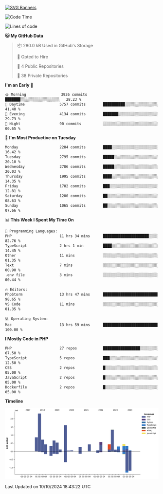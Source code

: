 [![SVG Banners](https://svg-banners.vercel.app/api?type=glitch&text1=Gere_Lajos%F0%9F%92%BB&width=800&height=400)](https://github.com/Akshay090/svg-banners)

<!--START_SECTION:waka-->
![Code Time](http://img.shields.io/badge/Code%20Time-1%2C894%20hrs%2013%20mins-blue)

![Lines of code](https://img.shields.io/badge/From%20Hello%20World%20I%27ve%20Written-12.0%20million%20lines%20of%20code-blue)

**🐱 My GitHub Data** 

> 📦 280.0 kB Used in GitHub's Storage 
 > 
> 💼 Opted to Hire
 > 
> 📜 4 Public Repositories 
 > 
> 🔑 38 Private Repositories 
 > 
**I'm an Early 🐤** 

```text
🌞 Morning                3926 commits        ███████░░░░░░░░░░░░░░░░░░   28.23 % 
🌆 Daytime                5757 commits        ██████████░░░░░░░░░░░░░░░   41.40 % 
🌃 Evening                4134 commits        ███████░░░░░░░░░░░░░░░░░░   29.73 % 
🌙 Night                  90 commits          ░░░░░░░░░░░░░░░░░░░░░░░░░   00.65 % 
```
📅 **I'm Most Productive on Tuesday** 

```text
Monday                   2284 commits        ████░░░░░░░░░░░░░░░░░░░░░   16.42 % 
Tuesday                  2795 commits        █████░░░░░░░░░░░░░░░░░░░░   20.10 % 
Wednesday                2786 commits        █████░░░░░░░░░░░░░░░░░░░░   20.03 % 
Thursday                 1995 commits        ████░░░░░░░░░░░░░░░░░░░░░   14.35 % 
Friday                   1782 commits        ███░░░░░░░░░░░░░░░░░░░░░░   12.81 % 
Saturday                 1200 commits        ██░░░░░░░░░░░░░░░░░░░░░░░   08.63 % 
Sunday                   1065 commits        ██░░░░░░░░░░░░░░░░░░░░░░░   07.66 % 
```


📊 **This Week I Spent My Time On** 

```text
💬 Programming Languages: 
PHP                      11 hrs 34 mins      █████████████████████░░░░   82.76 % 
TypeScript               2 hrs 1 min         ████░░░░░░░░░░░░░░░░░░░░░   14.45 % 
Other                    11 mins             ░░░░░░░░░░░░░░░░░░░░░░░░░   01.35 % 
Text                     7 mins              ░░░░░░░░░░░░░░░░░░░░░░░░░   00.90 % 
.env file                3 mins              ░░░░░░░░░░░░░░░░░░░░░░░░░   00.44 % 

🔥 Editors: 
PhpStorm                 13 hrs 47 mins      █████████████████████████   98.65 % 
VS Code                  11 mins             ░░░░░░░░░░░░░░░░░░░░░░░░░   01.35 % 

💻 Operating System: 
Mac                      13 hrs 59 mins      █████████████████████████   100.00 % 
```

**I Mostly Code in PHP** 

```text
PHP                      27 repos            █████████████████░░░░░░░░   67.50 % 
TypeScript               5 repos             ███░░░░░░░░░░░░░░░░░░░░░░   12.50 % 
CSS                      2 repos             █░░░░░░░░░░░░░░░░░░░░░░░░   05.00 % 
JavaScript               2 repos             █░░░░░░░░░░░░░░░░░░░░░░░░   05.00 % 
Dockerfile               2 repos             █░░░░░░░░░░░░░░░░░░░░░░░░   05.00 % 
```



**Timeline**

![Lines of Code chart](https://raw.githubusercontent.com/gere-lajos/gere-lajos/main/assets/bar_graph.png)


 Last Updated on 10/10/2024 18:43:22 UTC
<!--END_SECTION:waka-->
